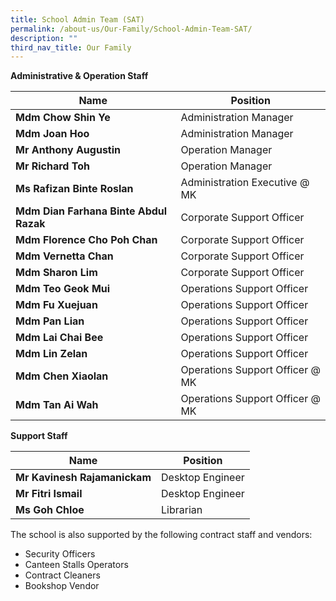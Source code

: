 ```yaml
---
title: School Admin Team (SAT)
permalink: /about-us/Our-Family/School-Admin-Team-SAT/
description: ""
third_nav_title: Our Family
---
```

**Administrative & Operation Staff**

| Name| Position |
| -------- | -------- | 
| **Mdm Chow Shin Ye**     | Administration Manager     | 
| **Mdm Joan Hoo**     | Administration Manager     | 
|**Mr Anthony Augustin**|Operation Manager
|**Mr Richard Toh**|Operation Manager
|**Ms Rafizan Binte Roslan**|Administration Executive @ MK
|**Mdm Dian Farhana Binte Abdul Razak**|Corporate Support Officer
|**Mdm Florence Cho Poh Chan**|Corporate Support Officer
|**Mdm Vernetta Chan**|Corporate Support Officer
|**Mdm Sharon Lim**|Corporate Support Officer
|**Mdm Teo Geok Mui**|Operations Support Officer
|**Mdm Fu Xuejuan**|Operations Support Officer
|**Mdm Pan Lian**|Operations Support Officer
|**Mdm Lai Chai Bee**|Operations Support Officer
|**Mdm Lin Zelan**|Operations Support Officer
|**Mdm Chen Xiaolan**|Operations Support Officer @ MK
|**Mdm Tan Ai Wah**|Operations Support Officer @ MK

**Support Staff**



| Name| Position |
| -------- | -------- | 
|**Mr Kavinesh Rajamanickam**|Desktop Engineer
|**Mr Fitri Ismail**|Desktop Engineer
|**Ms Goh Chloe**|Librarian

The school is also supported by the following contract staff and vendors:

*   Security Officers
*   Canteen Stalls Operators
*   Contract Cleaners
*   Bookshop Vendor